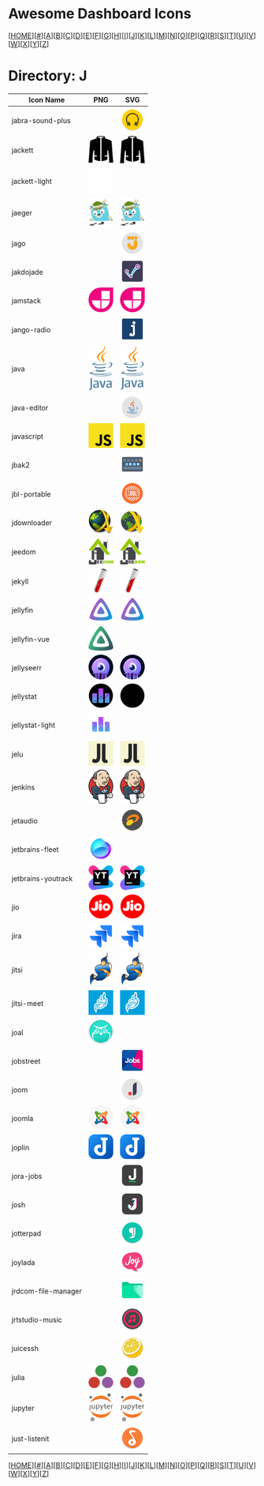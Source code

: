 # Awesome Dashboard Icons

[[HOME](..)][[#](directory.md)][[A](directory-a.md)][[B](directory-b.md)][[C](directory-c.md)][[D](directory-d.md)][[E](directory-e.md)][[F](directory-f.md)][[G](directory-g.md)][[H](directory-h.md)][[I](directory-i.md)][[J](directory-j.md)][[K](directory-k.md)][[L](directory-l.md)][[M](directory-m.md)][[N](directory-n.md)][[O](directory-o.md)][[P](directory-p.md)][[Q](directory-q.md)][[R](directory-r.md)][[S](directory-s.md)][[T](directory-t.md)][[U](directory-u.md)][[V](directory-v.md)][[W](directory-w.md)][[X](directory-x.md)][[Y](directory-y.md)][[Z](directory-z.md)]

# Directory: J

| Icon Name | PNG | SVG |
|-----------|-----|-----|
| jabra-sound-plus |  |  <img src="../icons/jabra-sound-plus.svg" alt="jabra-sound-plus" width="50"> |
| jackett | <img src="../icons/jackett.png" alt="jackett" width="50"> |  <img src="../icons/jackett.svg" alt="jackett" width="50"> |
| jackett-light | <img src="../icons/jackett-light.png" alt="jackett-light" width="50"> |   |
| jaeger | <img src="../icons/jaeger.png" alt="jaeger" width="50"> |  <img src="../icons/jaeger.svg" alt="jaeger" width="50"> |
| jago |  |  <img src="../icons/jago.svg" alt="jago" width="50"> |
| jakdojade |  |  <img src="../icons/jakdojade.svg" alt="jakdojade" width="50"> |
| jamstack | <img src="../icons/jamstack.png" alt="jamstack" width="50"> |  <img src="../icons/jamstack.svg" alt="jamstack" width="50"> |
| jango-radio |  |  <img src="../icons/jango-radio.svg" alt="jango-radio" width="50"> |
| java | <img src="../icons/java.png" alt="java" width="50"> |  <img src="../icons/java.svg" alt="java" width="50"> |
| java-editor |  |  <img src="../icons/java-editor.svg" alt="java-editor" width="50"> |
| javascript | <img src="../icons/javascript.png" alt="javascript" width="50"> |  <img src="../icons/javascript.svg" alt="javascript" width="50"> |
| jbak2 |  |  <img src="../icons/jbak2.svg" alt="jbak2" width="50"> |
| jbl-portable |  |  <img src="../icons/jbl-portable.svg" alt="jbl-portable" width="50"> |
| jdownloader | <img src="../icons/jdownloader.png" alt="jdownloader" width="50"> |  <img src="../icons/jdownloader.svg" alt="jdownloader" width="50"> |
| jeedom | <img src="../icons/jeedom.png" alt="jeedom" width="50"> |  <img src="../icons/jeedom.svg" alt="jeedom" width="50"> |
| jekyll | <img src="../icons/jekyll.png" alt="jekyll" width="50"> |  <img src="../icons/jekyll.svg" alt="jekyll" width="50"> |
| jellyfin | <img src="../icons/jellyfin.png" alt="jellyfin" width="50"> |  <img src="../icons/jellyfin.svg" alt="jellyfin" width="50"> |
| jellyfin-vue | <img src="../icons/jellyfin-vue.png" alt="jellyfin-vue" width="50"> |   |
| jellyseerr | <img src="../icons/jellyseerr.png" alt="jellyseerr" width="50"> |  <img src="../icons/jellyseerr.svg" alt="jellyseerr" width="50"> |
| jellystat | <img src="../icons/jellystat.png" alt="jellystat" width="50"> |  <img src="../icons/jellystat.svg" alt="jellystat" width="50"> |
| jellystat-light | <img src="../icons/jellystat-light.png" alt="jellystat-light" width="50"> |   |
| jelu | <img src="../icons/jelu.png" alt="jelu" width="50"> |  <img src="../icons/jelu.svg" alt="jelu" width="50"> |
| jenkins | <img src="../icons/jenkins.png" alt="jenkins" width="50"> |  <img src="../icons/jenkins.svg" alt="jenkins" width="50"> |
| jetaudio |  |  <img src="../icons/jetaudio.svg" alt="jetaudio" width="50"> |
| jetbrains-fleet | <img src="../icons/jetbrains-fleet.png" alt="jetbrains-fleet" width="50"> |   |
| jetbrains-youtrack | <img src="../icons/jetbrains-youtrack.png" alt="jetbrains-youtrack" width="50"> |  <img src="../icons/jetbrains-youtrack.svg" alt="jetbrains-youtrack" width="50"> |
| jio | <img src="../icons/jio.png" alt="jio" width="50"> |  <img src="../icons/jio.svg" alt="jio" width="50"> |
| jira | <img src="../icons/jira.png" alt="jira" width="50"> |  <img src="../icons/jira.svg" alt="jira" width="50"> |
| jitsi | <img src="../icons/jitsi.png" alt="jitsi" width="50"> |  <img src="../icons/jitsi.svg" alt="jitsi" width="50"> |
| jitsi-meet | <img src="../icons/jitsi-meet.png" alt="jitsi-meet" width="50"> |  <img src="../icons/jitsi-meet.svg" alt="jitsi-meet" width="50"> |
| joal | <img src="../icons/joal.png" alt="joal" width="50"> |   |
| jobstreet |  |  <img src="../icons/jobstreet.svg" alt="jobstreet" width="50"> |
| joom |  |  <img src="../icons/joom.svg" alt="joom" width="50"> |
| joomla | <img src="../icons/joomla.png" alt="joomla" width="50"> |  <img src="../icons/joomla.svg" alt="joomla" width="50"> |
| joplin | <img src="../icons/joplin.png" alt="joplin" width="50"> |  <img src="../icons/joplin.svg" alt="joplin" width="50"> |
| jora-jobs |  |  <img src="../icons/jora-jobs.svg" alt="jora-jobs" width="50"> |
| josh |  |  <img src="../icons/josh.svg" alt="josh" width="50"> |
| jotterpad |  |  <img src="../icons/jotterpad.svg" alt="jotterpad" width="50"> |
| joylada |  |  <img src="../icons/joylada.svg" alt="joylada" width="50"> |
| jrdcom-file-manager |  |  <img src="../icons/jrdcom-file-manager.svg" alt="jrdcom-file-manager" width="50"> |
| jrtstudio-music |  |  <img src="../icons/jrtstudio-music.svg" alt="jrtstudio-music" width="50"> |
| juicessh |  |  <img src="../icons/juicessh.svg" alt="juicessh" width="50"> |
| julia | <img src="../icons/julia.png" alt="julia" width="50"> |  <img src="../icons/julia.svg" alt="julia" width="50"> |
| jupyter | <img src="../icons/jupyter.png" alt="jupyter" width="50"> |  <img src="../icons/jupyter.svg" alt="jupyter" width="50"> |
| just-listenit |  |  <img src="../icons/just-listenit.svg" alt="just-listenit" width="50"> |


[[HOME](..)][[#](directory.md)][[A](directory-a.md)][[B](directory-b.md)][[C](directory-c.md)][[D](directory-d.md)][[E](directory-e.md)][[F](directory-f.md)][[G](directory-g.md)][[H](directory-h.md)][[I](directory-i.md)][[J](directory-j.md)][[K](directory-k.md)][[L](directory-l.md)][[M](directory-m.md)][[N](directory-n.md)][[O](directory-o.md)][[P](directory-p.md)][[Q](directory-q.md)][[R](directory-r.md)][[S](directory-s.md)][[T](directory-t.md)][[U](directory-u.md)][[V](directory-v.md)][[W](directory-w.md)][[X](directory-x.md)][[Y](directory-y.md)][[Z](directory-z.md)]

